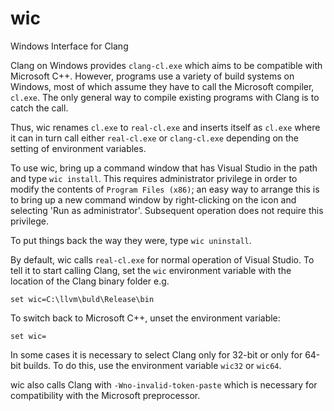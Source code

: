 # wic
Windows Interface for Clang

Clang on Windows provides `clang-cl.exe` which aims to be compatible with Microsoft C++. However, programs use a variety of build systems on Windows, most of which assume they have to call the Microsoft compiler, `cl.exe`. The only general way to compile existing programs with Clang is to catch the call.

Thus, wic renames `cl.exe` to `real-cl.exe` and inserts itself as `cl.exe` where it can in turn call either `real-cl.exe` or `clang-cl.exe` depending on the setting of environment variables.

To use wic, bring up a command window that has Visual Studio in the path and type `wic install`. This requires administrator privilege in order to modify the contents of `Program Files (x86)`; an easy way to arrange this is to bring up a new command window by right-clicking on the icon and selecting 'Run as administrator'. Subsequent operation does not require this privilege.

To put things back the way they were, type `wic uninstall`.

By default, wic calls `real-cl.exe` for normal operation of Visual Studio. To tell it to start calling Clang, set the `wic` environment variable with the location of the Clang binary folder e.g.

```
set wic=C:\llvm\buld\Release\bin
```

To switch back to Microsoft C++, unset the environment variable:

```
set wic=
```

In some cases it is necessary to select Clang only for 32-bit or only for 64-bit builds. To do this, use the environment variable `wic32` or `wic64`.

wic also calls Clang with `-Wno-invalid-token-paste` which is necessary for compatibility with the Microsoft preprocessor.
